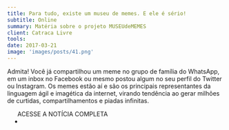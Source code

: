 ```yaml
---
title: Para tudo, existe um museu de memes. E ele é sério!
subtitle: Online
summary: Matéria sobre o projeto MUSEUdeMEMES
client: Catraca Livre
tools: 
date: 2017-03-21
image: 'images/posts/41.png'
---
```


Admita! Você já compartilhou um meme no grupo de família do WhatsApp, em um inbox no Facebook ou mesmo postou algum no seu perfil do Twitter ou Instagram. Os memes estão aí e são os principais representantes da linguagem ágil e imagética da internet, virando tendência ao gerar milhões de curtidas, compartilhamentos e piadas infinitas.

<div class="post__share"><ul class="share__list list-reset">ACESSE A NOTÍCIA COMPLETA<li class="share__item" style="margin-left: 10px"><a class="share__link share__facebook" style="background: #fa5657" href="https://catracalivre.com.br/criatividade/para-tudo-existe-um-museu-de-memes-e-ele-e-serio/" title="Link" rel="nofollow"><i class="fa-solid fa-link"></i></a></li></ul></div>
<!-- <div class="gallery-box"><div class="gallery"><img src="/clipping/images/example-1.jpg" loading="lazy" alt="Project"><img src="/clipping/images/example-2.jpg" loading="lazy" alt="Project"></div><em>Gallery / <a href="https://www.freepik.com/" target="_blank">Freepic</a></em></div> -->
